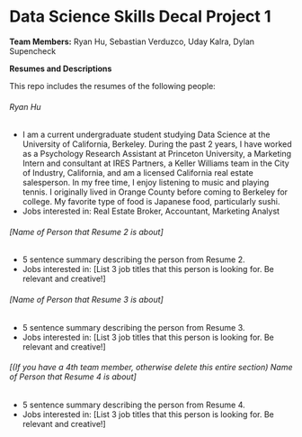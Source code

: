 # Data Science Skills Decal Project 1

**Team Members:** Ryan Hu, Sebastian Verduzco, Uday Kalra, Dylan Supencheck

**Resumes and Descriptions**  

This repo includes the resumes of the following people:



###### Ryan Hu
* I am a current undergraduate student studying Data Science at the University of California, Berkeley. During the past 2 years, I have worked as a Psychology Research Assistant at Princeton University, a Marketing Intern and consultant at IRES Partners, a Keller Williams team in the City of Industry, California, and am a licensed California real estate salesperson. In my free time, I enjoy listening to music and playing tennis. I originally lived in Orange County before coming to Berkeley for college. My favorite type of food is Japanese food, particularly sushi.
* Jobs interested in: Real Estate Broker, Accountant, Marketing Analyst

###### [Name of Person that Resume 2 is about]
* 5 sentence summary describing the person from Resume 2.
* Jobs interested in: [List 3 job titles that this person is looking for. Be relevant and creative!]

###### [Name of Person that Resume 3 is about]
* 5 sentence summary describing the person from Resume 3.
* Jobs interested in: [List 3 job titles that this person is looking for. Be relevant and creative!]

###### [(If you have a 4th team member, otherwise delete this entire section) Name of Person that Resume 4 is about]
* 5 sentence summary describing the person from Resume 4.
* Jobs interested in: [List 3 job titles that this person is looking for. Be relevant and creative!]
